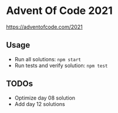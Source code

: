 # Advent Of Code 2021

https://adventofcode.com/2021

## Usage

- Run all solutions: `npm start`
- Run tests and verify solution: `npm test`

## TODOs

- Optimize day 08 solution
- Add day 12 solutions
